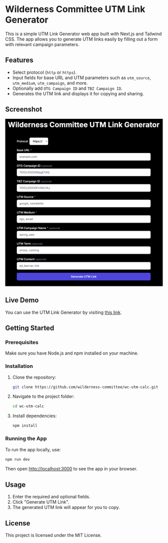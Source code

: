 # Wilderness Committee UTM Link Generator

This is a simple UTM Link Generator web app built with Next.js and Tailwind CSS. The app allows you to generate UTM links easily by filling out a form with relevant campaign parameters.

## Features

- Select protocol (`http` or `https`).
- Input fields for base URL and UTM parameters such as `utm_source`, `utm_medium`, `utm_campaign`, and more.
- Optionally add `OTG Campaign ID` and `TBZ Campaign ID`.
- Generates the UTM link and displays it for copying and sharing.

## Screenshot

![Wilderness Committee UTM Link Generator](./public/screenshot.png)

## Live Demo

You can use the UTM Link Generator by visiting [this link](https://wilderness-committee.github.io/wc-utm-calc/).

## Getting Started

### Prerequisites

Make sure you have Node.js and npm installed on your machine.

### Installation

1. Clone the repository:

   ```bash
   git clone https://github.com/wilderness-committee/wc-utm-calc.git
   ```

2. Navigate to the project folder:

   ```bash
   cd wc-utm-calc
   ```

3. Install dependencies:

   ```bash
   npm install
   ```

### Running the App

To run the app locally, use:

```bash
npm run dev
```

Then open [http://localhost:3000](http://localhost:3000) to see the app in your browser.

## Usage

1. Enter the required and optional fields.
2. Click "Generate UTM Link".
3. The generated UTM link will appear for you to copy.

## License

This project is licensed under the MIT License.